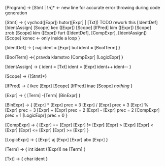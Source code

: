 [Program] -> [Stmt | *\n*]* <- new line for accurate error throwing during code generation

[Stmt] -> {
    vychod([Expr])
    hutor([Expr] | [Txt]) TODO rework this
    [IdentDef]
    [IdentAssign]
    [Scope]
    kec ([Expr]) [Scope] [IfPred]
    kim ([Expr]) [Scope]
    zrob [Scope] kim ([Expr])
    furt ([IdentDef], [CompExpr], [IdentAssign])[Scope]
    konec <- only inside a loop
}

[IdentDef] -> {
    naj ident = [Expr]
    bul ident = [BoolTerm]
}

[BoolTerm] ->{
    pravda
    klamstvo
    [CompExpr]
    [LogicExpr]
}

[IdentAssign] -> {
    ident = [Txt]
    ident = [Expr]
    ident++
    ident--
}

[Scope] -> {[Stmt]*}

[IfPred] -> {
    ikec [Expr] [Scope] [IfPred]
    inac [Scope]
    *nothing*
}

[Expr] -> {
    [Term]
    -[Term]
    [BinExpr]
}

[BinExpr] -> {
    [Expr] * [Expr] prec = 3
    [Expr] / [Expr] prec = 3
    [Expr] % [Expr] prec = 3
    [Expr] + [Expr] prec = 2
    [Expr] - [Expr] prec = 2
    [CompExpr] prec = 1
    [LogicExpr] prec = 0
}

[CompExpr] -> {
    [Expr] == [Expr]
    [Expr] != [Expr]
    [Expr] > [Expr]
    [Expr] < [Expr]
    [Expr] <= [Expr]
    [Expr] >= [Expr]
}

[LogicExpr] -> {
    [Expr] aj [Expr]
    [Expr] abo [Expr]
}

[Term] -> {
    int
    ident
    ([Expr])
    ne [Term]
}

[Txt] -> {
    char
    ident
}
